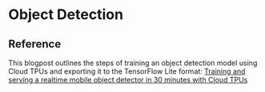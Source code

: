 # Object Detection

## Reference

This blogpost outlines the steps of training an object detection model using Cloud TPUs and exporting it to the TensorFlow Lite format:  [Training and serving a realtime mobile object detector in 30 minutes with Cloud TPUs](https://medium.com/tensorflow/training-and-serving-a-realtime-mobile-object-detector-in-30-minutes-with-cloud-tpus-b78971cf1193)

